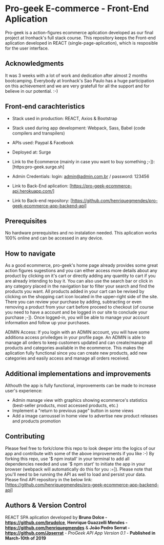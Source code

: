 # Pro-geek E-commerce - Front-End Aplication

Pro-geek is a action-figures ecommerce aplication developed as our final project at Ironhack's full stack course. This repository keeps the Front-end aplication developed in REACT (single-page-aplication), which is resposible for the user interface.

## Acknowledgments

It was 3 weeks with a lot of work and dedication after almost 2 months bootcamping. Everybody at Ironhack's Sao Paulo has a huge participation on this achievement and we are very gratefull for all the support and for believe in our potential. :-)

## Front-end carachteristics

- Stack used in production: REACT, Axios & Bootstrap
- Stack used during app development: Webpack, Sass, Babel (code compilers and transpilers)
- APIs used: Paypal & Facebook
- Deployed at: Surge

- Link to the Ecommerce (mainly in case you want to buy something ;-]): [https:pro-geek.surge.sh]
- Admin Credentials: login: admin@admin.com.br / password: 123456

- Link to Back-End aplication: [https://pro-geek-ecommerce-api.herokuapp.com/]
- Link to Back-end repository: [https://github.com/henriquegmendes/pro-geek-ecommerce-app-backend-api]

## Prerequisites

No hardware prerequisites and no instalation needed. This aplication works 100% online and can be accessed in any device.

## How to navigate

As a good ecommerce, pro-geek's home page already provides some great action figures sugestions and you can either access more details about any product by clicking on it's cart or directly adding any quantity to cart if you are already intending to buy it. You can also use the search bar or click in any category placed in the navigation bar to filter your search and find the products you want.
All products added in your cart can be revised by clicking on the shopping cart icon located in the upper-right side of the site. There you can review your purchase by adding, subtracting or even removing a product from your cart before proceed to checkout (of course you need to have a account and be logged in our site to conclude your purchase ;-]).
Once logged-in, you will be able to manage your account information and follow up your purchases.

ADMIN Access:
If you login with an ADMIN account, you will have some additiona access priviledges in your profile page. An ADMIN is able to manage all orders to keep customers updated and can create/manage all products and categories available in the ecommerce. This makes the aplication fully functional since you can create new products, add new categories and easily access and manage all orders received.

## Additional implementations and improvements

Althouth the app is fully functional, improvements can be made to increase user's experience:

- Admin manage view with graphics showing ecommerce's statistics (best-seller products, most accessed products, etc.)
- Implement a "return to previous page" button in some views
- Add a image carroussel in home view to advertise new product releases and products promotion

## Contributing

Please feel free to fork/clone this repo to look deeper into the logics of our app and contribute with some of the above improvements if you like :-)
By forking this repo, use '$ npm install' in your terminal to add all dependencies needed and use '$ npm start' to initiate the app in your browser (webpack will automatically do this for you :=]).
Please note that you'll need to be running the API as well to load and persist your data. Please find API repository in the below link:
[https://github.com/henriquegmendes/pro-geek-ecommerce-app-backend-api]

## Authors & Version Control

REACT SPA aplication developed by **Bruno Dolce - https://github.com/brudolce**, **Henrique Guazzelli Mendes - https://github.com/henriquegmendes** & **João Pedro Serrat - https://github.com/Jpserrat** - _ProGeek API App Version 0.1_ - **Published in March-10th of 2019**
